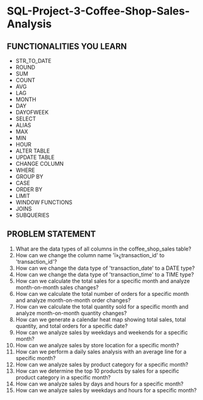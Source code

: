 # SQL-Project-3-Coffee-Shop-Sales-Analysis
## FUNCTIONALITIES YOU LEARN
* STR_TO_DATE
* ROUND
* SUM
* COUNT
* AVG
* LAG
* MONTH
* DAY
* DAYOFWEEK
* SELECT
* ALIAS
* MAX 
* MIN
* HOUR
* ALTER TABLE
* UPDATE TABLE
* CHANGE COLUMN
* WHERE
* GROUP BY
* CASE
* ORDER BY
* LIMIT
* WINDOW FUNCTIONS
* JOINS
* SUBQUERIES

## PROBLEM STATEMENT
1. What are the data types of all columns in the coffee_shop_sales table?
2. How can we change the column name 'ï»¿transaction_id' to 'transaction_id'?
3. How can we change the data type of 'transaction_date' to a DATE type?
4. How can we change the data type of 'transaction_time' to a TIME type?
5. How can we calculate the total sales for a specific month and analyze month-on-month sales changes?
6. How can we calculate the total number of orders for a specific month and analyze month-on-month order changes?
7. How can we calculate the total quantity sold for a specific month and analyze month-on-month quantity changes?
8. How can we generate a calendar heat map showing total sales, total quantity, and total orders for a specific date?
9. How can we analyze sales by weekdays and weekends for a specific month?
10. How can we analyze sales by store location for a specific month?
11. How can we perform a daily sales analysis with an average line for a specific month?
12. How can we analyze sales by product category for a specific month?
13. How can we determine the top 10 products by sales for a specific product category in a specific month?
14. How can we analyze sales by days and hours for a specific month?
15. How can we analyze sales by weekdays and hours for a specific month?
